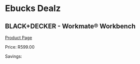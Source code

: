 
# Ebucks Dealz
## BLACK+DECKER - Workmate® Workbench
[Product Page](https://www.ebucks.com/web/shop/productSelected.do?prodId=1153595489&catId=717342768)

Price: R599.00

Savings: 


	
